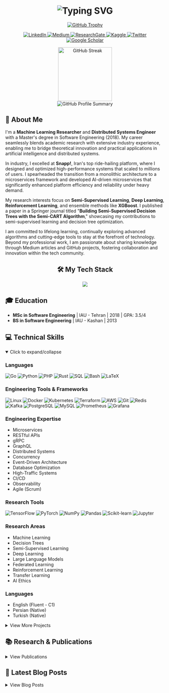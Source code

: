 <h1 align="center">
  <img src="https://readme-typing-svg.herokuapp.com?font=Fira+Code&weight=600&size=30&duration=3000&pause=1000&color=0366D6&center=true&vCenter=true&random=false&width=600&lines=Hi+there%2C+I'm+Aydin+Abedinia+%F0%9F%91%8B;Machine+Learning+Researcher;Distributed+Systems+Engineer;" alt="Typing SVG" />
</h1>

<!-- GitHub Profile Trophy -->
<p align="center">
  <a href="https://github.com/ryo-ma/github-profile-trophy">
    <img src="https://github-profile-trophy.vercel.app/?username=abedinia&theme=nord&column=8&no-frame=true&no-bg=true&margin-w=5" alt="GitHub Trophy" />
  </a>
</p>

<!-- Social Media Badges -->
<p align="center">
  <a href="https://www.linkedin.com/in/aydin-abedinia-96b2276b/">
    <img src="https://img.shields.io/badge/-LinkedIn-0077B5?style=for-the-badge&logo=linkedin&logoColor=white" alt="LinkedIn" />
  </a>
  <a href="https://medium.com/@abedinia.aydin">
    <img src="https://img.shields.io/badge/-Medium-12100E?style=for-the-badge&logo=medium&logoColor=white" alt="Medium" />
  </a>
  <a href="https://www.researchgate.net/profile/Aydin_Abedinia2">
    <img src="https://img.shields.io/badge/-ResearchGate-00CCBB?style=for-the-badge&logo=researchgate&logoColor=white" alt="ResearchGate" />
  </a>
  <a href="https://www.kaggle.com/abedinia">
    <img src="https://img.shields.io/badge/-Kaggle-20BEFF?style=for-the-badge&logo=kaggle&logoColor=white" alt="Kaggle" />
  </a>
  <a href="https://twitter.com/abedinia_aydin">
    <img src="https://img.shields.io/badge/-Twitter-1DA1F2?style=for-the-badge&logo=twitter&logoColor=white" alt="Twitter" />
  </a>
  <a href="https://scholar.google.com/">
    <img src="https://img.shields.io/badge/-Google_Scholar-4285F4?style=for-the-badge&logo=google-scholar&logoColor=white" alt="Google Scholar" />
  </a>
</p>

<!-- GitHub Stats Section -->
<div align="center">
  <img src="https://github-readme-streak-stats.herokuapp.com/?user=abedinia&theme=github-dark-blue&hide_border=true" alt="GitHub Streak" height="170"/>
  <!-- <img src="https://github-readme-stats.vercel.app/api/top-langs/?username=abedinia&layout=compact&theme=github_dark&hide_border=true" alt="Top Languages" /> -->
</div>

<!-- 3D Contribution Graph - Uncomment when deploying to GitHub -->
<!-- <div align="center">
  <a href="https://skyline.github.com/abedinia/2023" target="_blank">
    <img src="https://user-images.githubusercontent.com/58518192/87162442-bf3e8180-c2e7-11ea-99f4-132c0b50726d.gif" alt="GitHub Skyline" width="600" />
  </a>
  <p><a href="https://skyline.github.com/abedinia/2023" target="_blank">🌟 Check out my GitHub Skyline in 3D 🌟</a></p>
</div> -->

<!-- Activity Graph -->
<div align="center">
  <img src="https://github-profile-summary-cards.vercel.app/api/cards/profile-details?username=abedinia&theme=github_dark" alt="GitHub Profile Summary" />
</div>

## 🧠 About Me

I'm a **Machine Learning Researcher** and **Distributed Systems Engineer** with a Master's degree in Software Engineering (2018). My career seamlessly blends academic research with extensive industry experience, enabling me to bridge theoretical innovation and practical applications in artificial intelligence and distributed systems.

In industry, I excelled at **Snapp!**, Iran's top ride-hailing platform, where I designed and optimized high-performance systems that scaled to millions of users. I spearheaded the transition from a monolithic architecture to a microservices framework and developed AI-driven microservices that significantly enhanced platform efficiency and reliability under heavy demand.

My research interests focus on **Semi-Supervised Learning**, **Deep Learning**, **Reinforcement Learning**, and ensemble methods like **XGBoost**. I published a paper in a Springer journal titled "**Building Semi-Supervised Decision Trees with the Semi-CART Algorithm**," showcasing my contributions to semi-supervised learning and decision tree optimization.

I am committed to lifelong learning, continually exploring advanced algorithms and cutting-edge tools to stay at the forefront of technology. Beyond my professional work, I am passionate about sharing knowledge through Medium articles and GitHub projects, fostering collaboration and innovation within the tech community.

<!-- Tech Stack Animation -->
<div align="center">
  <h2>🛠️ My Tech Stack</h2>
  <img src="https://skillicons.dev/icons?i=python,go,rust,php,docker,kubernetes,aws,kafka,postgres,redis,tensorflow,pytorch,grafana,prometheus,linux,git" />
</div>

## 🎓 Education

- **MSc in Software Engineering** | IAU - Tehran | 2018 | GPA: 3.5/4
- **BS in Software Engineering** | IAU - Kashan | 2013

## 💻 Technical Skills

<details open>
<summary>Click to expand/collapse</summary>

### Languages
<p>
  <img src="https://img.shields.io/badge/-Go-00ADD8?style=flat-square&logo=go&logoColor=white" alt="Go" />
  <img src="https://img.shields.io/badge/-Python-3776AB?style=flat-square&logo=python&logoColor=white" alt="Python" />
  <img src="https://img.shields.io/badge/-PHP-777BB4?style=flat-square&logo=php&logoColor=white" alt="PHP" />
  <img src="https://img.shields.io/badge/-Rust-000000?style=flat-square&logo=rust&logoColor=white" alt="Rust" />
  <img src="https://img.shields.io/badge/-SQL-4479A1?style=flat-square&logo=postgresql&logoColor=white" alt="SQL" />
  <img src="https://img.shields.io/badge/-Bash-4EAA25?style=flat-square&logo=gnu-bash&logoColor=white" alt="Bash" />
  <img src="https://img.shields.io/badge/-LaTeX-008080?style=flat-square&logo=latex&logoColor=white" alt="LaTeX" />
</p>

### Engineering Tools & Frameworks
<p>
  <img src="https://img.shields.io/badge/-Linux-FCC624?style=flat-square&logo=linux&logoColor=black" alt="Linux" />
  <img src="https://img.shields.io/badge/-Docker-2496ED?style=flat-square&logo=docker&logoColor=white" alt="Docker" />
  <img src="https://img.shields.io/badge/-Kubernetes-326CE5?style=flat-square&logo=kubernetes&logoColor=white" alt="Kubernetes" />
  <img src="https://img.shields.io/badge/-Terraform-7B42BC?style=flat-square&logo=terraform&logoColor=white" alt="Terraform" />
  <img src="https://img.shields.io/badge/-AWS-232F3E?style=flat-square&logo=amazon-aws&logoColor=white" alt="AWS" />
  <img src="https://img.shields.io/badge/-Git-F05032?style=flat-square&logo=git&logoColor=white" alt="Git" />
  <img src="https://img.shields.io/badge/-Redis-DC382D?style=flat-square&logo=redis&logoColor=white" alt="Redis" />
  <img src="https://img.shields.io/badge/-Kafka-231F20?style=flat-square&logo=apache-kafka&logoColor=white" alt="Kafka" />
  <img src="https://img.shields.io/badge/-PostgreSQL-336791?style=flat-square&logo=postgresql&logoColor=white" alt="PostgreSQL" />
  <img src="https://img.shields.io/badge/-MySQL-4479A1?style=flat-square&logo=mysql&logoColor=white" alt="MySQL" />
  <img src="https://img.shields.io/badge/-Prometheus-E6522C?style=flat-square&logo=prometheus&logoColor=white" alt="Prometheus" />
  <img src="https://img.shields.io/badge/-Grafana-F46800?style=flat-square&logo=grafana&logoColor=white" alt="Grafana" />
</p>

### Engineering Expertise
- Microservices
- RESTful APIs
- gRPC
- GraphQL
- Distributed Systems
- Concurrency
- Event-Driven Architecture
- Database Optimization
- High-Traffic Systems
- CI/CD
- Observability
- Agile (Scrum)

### Research Tools
<p>
  <img src="https://img.shields.io/badge/-TensorFlow-FF6F00?style=flat-square&logo=tensorflow&logoColor=white" alt="TensorFlow" />
  <img src="https://img.shields.io/badge/-PyTorch-EE4C2C?style=flat-square&logo=pytorch&logoColor=white" alt="PyTorch" />
  <img src="https://img.shields.io/badge/-NumPy-013243?style=flat-square&logo=numpy&logoColor=white" alt="NumPy" />
  <img src="https://img.shields.io/badge/-Pandas-150458?style=flat-square&logo=pandas&logoColor=white" alt="Pandas" />
  <img src="https://img.shields.io/badge/-Scikit--learn-F7931E?style=flat-square&logo=scikit-learn&logoColor=white" alt="Scikit-learn" />
  <img src="https://img.shields.io/badge/-Jupyter-F37626?style=flat-square&logo=jupyter&logoColor=white" alt="Jupyter" />
</p>

### Research Areas
- Machine Learning
- Decision Trees
- Semi-Supervised Learning
- Deep Learning
- Large Language Models
- Federated Learning
- Reinforcement Learning
- Transfer Learning
- AI Ethics

### Languages
- English (Fluent - C1)
- Persian (Native)
- Turkish (Native)
</details>



<!-- Expanded Projects Section -->
<details>
<summary>View More Projects</summary>

<div style="display: grid; grid-template-columns: 1fr 1fr; gap: 20px; margin-top: 20px;">

<div>
<h3>📊 semicart</h3>
<p>An efficient implementation of the Semi-CART algorithm for weighted decision trees, enhancing prediction accuracy by utilizing test data weights determined through distance-based methods.</p>

<p>
  <img src="https://img.shields.io/badge/-Python-3776AB?style=flat-square&logo=python&logoColor=white" alt="Python" />
  <img src="https://img.shields.io/badge/-Machine%20Learning-01D277?style=flat-square" alt="Machine Learning" />
  <img src="https://img.shields.io/badge/-Decision%20Trees-025E8C?style=flat-square" alt="Decision Trees" />
  <img src="https://img.shields.io/badge/-Semi--Supervised%20Learning-9B4F96?style=flat-square" alt="Semi-Supervised Learning" />
</p>
<a href="https://github.com/WeightedAI/semicart">View Project →</a>
</div>

<div>
<h3>🔢 db_weights</h3>
<p>Provides tools for calculating weights of training records based on their distance from the test set, employing nearest neighbors and various distance measures to facilitate semi-supervised learning.</p>

<p>
  <img src="https://img.shields.io/badge/-Python-3776AB?style=flat-square&logo=python&logoColor=white" alt="Python" />
  <img src="https://img.shields.io/badge/-Data%20Preprocessing-FFA500?style=flat-square" alt="Data Preprocessing" />
  <img src="https://img.shields.io/badge/-Distance%20Metrics-5C2D91?style=flat-square" alt="Distance Metrics" />
  <img src="https://img.shields.io/badge/-Semi--Supervised%20Learning-9B4F96?style=flat-square" alt="Semi-Supervised Learning" />
</p>
<a href="https://github.com/WeightedAI/db_weights">View Project →</a>
</div>

<div>
<h3>🦀 rust_decision_tree</h3>
<p>A high-performance Rust library for building decision trees for classification tasks, optimized for speed and memory efficiency. It supports both Gini impurity and entropy-based information gain criteria.</p>

<p>
  <img src="https://img.shields.io/badge/-Rust-000000?style=flat-square&logo=rust&logoColor=white" alt="Rust" />
  <img src="https://img.shields.io/badge/-Machine%20Learning-01D277?style=flat-square" alt="Machine Learning" />
  <img src="https://img.shields.io/badge/-Decision%20Trees-025E8C?style=flat-square" alt="Decision Trees" />
  <img src="https://img.shields.io/badge/-Rust%20Library-B7410E?style=flat-square" alt="Rust Library" />
</p>
<a href="https://github.com/abedinia/rust_decision_tree">View Project →</a>
</div>

<div>
<h3>⚡ cache_service</h3>
<p>A simple HTTP server built with Rust and Actix-Web, providing both in-memory and Redis caching solutions. It supports Time-To-Live (TTL) management and basic cache operations, designed for high performance.</p>

<p>
  <img src="https://img.shields.io/badge/-Rust-000000?style=flat-square&logo=rust&logoColor=white" alt="Rust" />
  <img src="https://img.shields.io/badge/-Caching-FF6F61?style=flat-square" alt="Caching" />
  <img src="https://img.shields.io/badge/-HTTP%20Server-3C873A?style=flat-square" alt="HTTP Server" />
  <img src="https://img.shields.io/badge/-Actix--Web-5849BE?style=flat-square" alt="Actix-Web" />
</p>
<a href="https://github.com/abedinia/cache_service">View Project →</a>
</div>

<div>
<h3>🌳 cartgo</h3>
<p>A Go package for building and using Classification and Regression Tree (CART) models, enabling users to train models on datasets, make predictions, and save/load models for later use. It supports parallel processing.</p>

<p>
  <img src="https://img.shields.io/badge/-Go-00ADD8?style=flat-square&logo=go&logoColor=white" alt="Go" />
  <img src="https://img.shields.io/badge/-Machine%20Learning-01D277?style=flat-square" alt="Machine Learning" />
  <img src="https://img.shields.io/badge/-Decision%20Trees-025E8C?style=flat-square" alt="Decision Trees" />
  <img src="https://img.shields.io/badge/-Concurrency-2C3E50?style=flat-square" alt="Concurrency" />
</p>
<a href="https://github.com/abedinia/cartgo">View Project →</a>
</div>

<div>
<h3>🔌 NetExecGo</h3>
<p>A Go-based command-line tool designed for executing commands through a specified SOCKS proxy server. It provides real-time feedback and statistics on command execution, including CPU and memory usage.</p>

<p>
  <img src="https://img.shields.io/badge/-Go-00ADD8?style=flat-square&logo=go&logoColor=white" alt="Go" />
  <img src="https://img.shields.io/badge/-Networking-0078D7?style=flat-square" alt="Networking" />
  <img src="https://img.shields.io/badge/-Proxy-7B68EE?style=flat-square" alt="Proxy" />
  <img src="https://img.shields.io/badge/-Command--Line%20Tool-4D4D4D?style=flat-square" alt="Command-Line Tool" />
</p>
<a href="https://github.com/abedinia/NetExecGo">View Project →</a>
</div>

</div>
</details>

## 📚 Research & Publications

<details>
<summary>View Publications</summary>

<div style="background-color: rgba(0,0,0,0.05); padding: 20px; border-radius: 10px; margin: 10px 0;">
  <h3>Building Semi-Supervised Decision Trees with Semi-CART Algorithm</h3>
  <p><strong>A Abedinia, V Seydi</strong></p>
  <p><em>International Journal of Machine Learning and Cybernetics 15 (10), 4493-4510, 2024</em></p>
  <p>This research introduces a novel approach to decision tree algorithms that effectively leverages both labeled and unlabeled data, resulting in improved classification accuracy in semi-supervised learning contexts.</p>
  <p>
    <a href="https://link.springer.com/article/10.1007/s13042-023-01785-x">
      <img src="https://img.shields.io/badge/Read%20Paper-Springer-blue?style=for-the-badge&logo=springer&logoColor=white" alt="Read Paper" />
    </a>
    <a href="https://scholar.google.com/">
      <img src="https://img.shields.io/badge/Google%20Scholar-4285F4?style=for-the-badge&logo=google-scholar&logoColor=white" alt="Google Scholar" />
    </a>
  </p>
</div>
</details>

## 📝 Latest Blog Posts

<details>
<summary>View Blog Posts</summary>

<div style="background-color: rgba(0,0,0,0.05); padding: 20px; border-radius: 10px; margin: 10px 0;">
  <h3><a href="https://medium.com/@abedinia.aydin">Survey of the Decision Trees Algorithms (CART, C4.5, ID3)</a></h3>
  <p><em>Feb 4, 2019 · Medium</em></p>
  <p>A comprehensive overview of popular decision tree algorithms, their differences, and practical applications in machine learning.</p>
  <a href="https://medium.com/@abedinia.aydin">
    <img src="https://img.shields.io/badge/Read%20on%20Medium-12100E?style=for-the-badge&logo=medium&logoColor=white" alt="Read on Medium" />
  </a>
</div>
</details>
